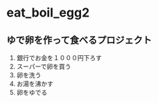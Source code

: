 # eat_boil_egg2
ゆで卵を作って食べるプロジェクト
---
1. 銀行でお金を１０００円下ろす  
2. スーパーで卵を買う  
3. 卵を洗う  
4. お湯を沸かす
5. 卵をゆでる
